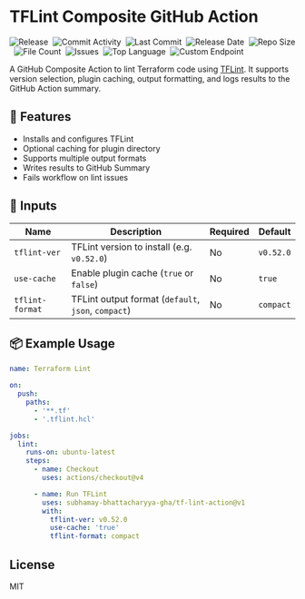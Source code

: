 # TFLint Composite GitHub Action

![Release](https://github.com/subhamay-bhattacharyya-gha/tf-lint-action/actions/workflows/release.yaml/badge.svg)&nbsp;
![Commit Activity](https://img.shields.io/github/commit-activity/t/subhamay-bhattacharyya-gha/tf-lint-action)&nbsp;
![Last Commit](https://img.shields.io/github/last-commit/subhamay-bhattacharyya-gha/tf-lint-action)&nbsp;
![Release Date](https://img.shields.io/github/release-date/subhamay-bhattacharyya-gha/tf-lint-action)&nbsp;
![Repo Size](https://img.shields.io/github/repo-size/subhamay-bhattacharyya-gha/tf-lint-action)&nbsp;
![File Count](https://img.shields.io/github/directory-file-count/subhamay-bhattacharyya-gha/tf-lint-action)&nbsp;
![Issues](https://img.shields.io/github/issues/subhamay-bhattacharyya-gha/tf-lint-action)&nbsp;
![Top Language](https://img.shields.io/github/languages/top/subhamay-bhattacharyya-gha/tf-lint-action)&nbsp;
![Custom Endpoint](https://img.shields.io/endpoint?url=https://gist.githubusercontent.com/bsubhamay/cccdd0893e92625ba02f918c0506f334/raw/tf-lint-action.json?)

A GitHub Composite Action to lint Terraform code using [TFLint](https://github.com/terraform-linters/tflint). It supports version selection, plugin caching, output formatting, and logs results to the GitHub Action summary.

## 🚀 Features

- Installs and configures TFLint
- Optional caching for plugin directory
- Supports multiple output formats
- Writes results to GitHub Summary
- Fails workflow on lint issues

## 🔧 Inputs

| Name             | Description                                           | Required | Default     |
|------------------|-------------------------------------------------------|----------|-------------|
| `tflint-ver`     | TFLint version to install (e.g. `v0.52.0`)            | No       | `v0.52.0`   |
| `use-cache`      | Enable plugin cache (`true` or `false`)              | No       | `true`      |
| `tflint-format`  | TFLint output format (`default`, `json`, `compact`)  | No       | `compact`   |

## 📦 Example Usage

```yaml
name: Terraform Lint

on:
  push:
    paths:
      - '**.tf'
      - '.tflint.hcl'

jobs:
  lint:
    runs-on: ubuntu-latest
    steps:
      - name: Checkout
        uses: actions/checkout@v4

      - name: Run TFLint
        uses: subhamay-bhattacharyya-gha/tf-lint-action@v1
        with:
          tflint-ver: v0.52.0
          use-cache: 'true'
          tflint-format: compact

```

## License

MIT
